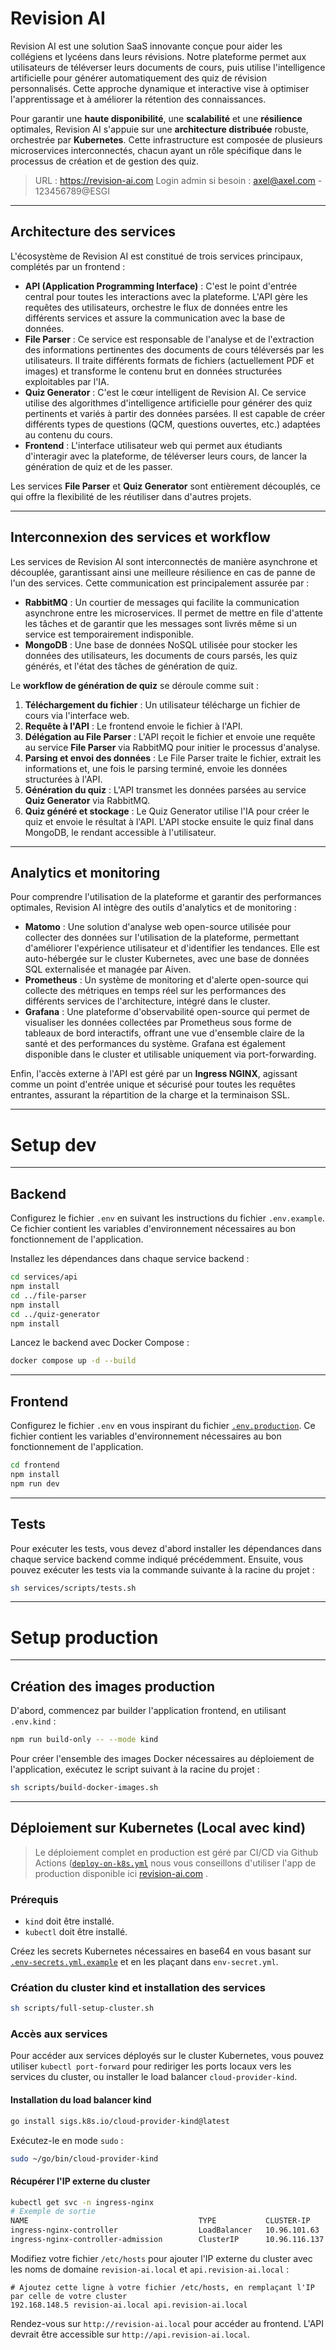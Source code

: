 # Revision AI

Revision AI est une solution SaaS innovante conçue pour aider les collégiens et lycéens dans leurs révisions. Notre plateforme permet aux utilisateurs de téléverser leurs documents de cours, puis utilise l'intelligence artificielle pour générer automatiquement des quiz de révision personnalisés. Cette approche dynamique et interactive vise à optimiser l'apprentissage et à améliorer la rétention des connaissances.

Pour garantir une **haute disponibilité**, une **scalabilité** et une **résilience** optimales, Revision AI s'appuie sur une **architecture distribuée** robuste, orchestrée par **Kubernetes**. Cette infrastructure est composée de plusieurs microservices interconnectés, chacun ayant un rôle spécifique dans le processus de création et de gestion des quiz.

> URL : https://revision-ai.com
> Login admin si besoin : axel@axel.com - 123456789@ESGI

-----

## Architecture des services

L'écosystème de Revision AI est constitué de trois services principaux, complétés par un frontend :

* **API (Application Programming Interface)** : C'est le point d'entrée central pour toutes les interactions avec la plateforme. L'API gère les requêtes des utilisateurs, orchestre le flux de données entre les différents services et assure la communication avec la base de données.
* **File Parser** : Ce service est responsable de l'analyse et de l'extraction des informations pertinentes des documents de cours téléversés par les utilisateurs. Il traite différents formats de fichiers (actuellement PDF et images) et transforme le contenu brut en données structurées exploitables par l'IA.
* **Quiz Generator** : C'est le cœur intelligent de Revision AI. Ce service utilise des algorithmes d'intelligence artificielle pour générer des quiz pertinents et variés à partir des données parsées. Il est capable de créer différents types de questions (QCM, questions ouvertes, etc.) adaptées au contenu du cours.
* **Frontend** : L'interface utilisateur web qui permet aux étudiants d'interagir avec la plateforme, de téléverser leurs cours, de lancer la génération de quiz et de les passer.

Les services **File Parser** et **Quiz Generator** sont entièrement découplés, ce qui offre la flexibilité de les réutiliser dans d'autres projets.

-----

## Interconnexion des services et workflow

Les services de Revision AI sont interconnectés de manière asynchrone et découplée, garantissant ainsi une meilleure résilience en cas de panne de l'un des services. Cette communication est principalement assurée par :

* **RabbitMQ** : Un courtier de messages qui facilite la communication asynchrone entre les microservices. Il permet de mettre en file d'attente les tâches et de garantir que les messages sont livrés même si un service est temporairement indisponible.
* **MongoDB** : Une base de données NoSQL utilisée pour stocker les données des utilisateurs, les documents de cours parsés, les quiz générés, et l'état des tâches de génération de quiz.

Le **workflow de génération de quiz** se déroule comme suit :

1.  **Téléchargement du fichier** : Un utilisateur télécharge un fichier de cours via l'interface web.
2.  **Requête à l'API** : Le frontend envoie le fichier à l'API.
3.  **Délégation au File Parser** : L'API reçoit le fichier et envoie une requête au service **File Parser** via RabbitMQ pour initier le processus d'analyse.
4.  **Parsing et envoi des données** : Le File Parser traite le fichier, extrait les informations et, une fois le parsing terminé, envoie les données structurées à l'API.
5.  **Génération du quiz** : L'API transmet les données parsées au service **Quiz Generator** via RabbitMQ.
6.  **Quiz généré et stockage** : Le Quiz Generator utilise l'IA pour créer le quiz et envoie le résultat à l'API. L'API stocke ensuite le quiz final dans MongoDB, le rendant accessible à l'utilisateur.

-----

## Analytics et monitoring

Pour comprendre l'utilisation de la plateforme et garantir des performances optimales, Revision AI intègre des outils d'analytics et de monitoring :

* **Matomo** : Une solution d'analyse web open-source utilisée pour collecter des données sur l'utilisation de la plateforme, permettant d'améliorer l'expérience utilisateur et d'identifier les tendances. Elle est auto-hébergée sur le cluster Kubernetes, avec une base de données SQL externalisée et managée par Aiven.
* **Prometheus** : Un système de monitoring et d'alerte open-source qui collecte des métriques en temps réel sur les performances des différents services de l'architecture, intégré dans le cluster.
* **Grafana** : Une plateforme d'observabilité open-source qui permet de visualiser les données collectées par Prometheus sous forme de tableaux de bord interactifs, offrant une vue d'ensemble claire de la santé et des performances du système. Grafana est également disponible dans le cluster et utilisable uniquement via port-forwarding.

Enfin, l'accès externe à l'API est géré par un **Ingress NGINX**, agissant comme un point d'entrée unique et sécurisé pour toutes les requêtes entrantes, assurant la répartition de la charge et la terminaison SSL.

-----

# Setup dev

-----

## Backend

Configurez le fichier `.env` en suivant les instructions du fichier `.env.example`. Ce fichier contient les variables d'environnement nécessaires au bon fonctionnement de l'application.

Installez les dépendances dans chaque service backend :

```bash
cd services/api
npm install
cd ../file-parser
npm install
cd ../quiz-generator
npm install
```

Lancez le backend avec Docker Compose :

```bash
docker compose up -d --build
```

-----

## Frontend

Configurez le fichier `.env` en vous inspirant du fichier [`.env.production`](frontend/.env.production). Ce fichier contient les variables d'environnement nécessaires au bon fonctionnement de l'application.

```bash
cd frontend
npm install
npm run dev
```

-----

## Tests

Pour exécuter les tests, vous devez d'abord installer les dépendances dans chaque service backend comme indiqué précédemment. Ensuite, vous pouvez exécuter les tests via la commande suivante à la racine du projet :

```bash
sh services/scripts/tests.sh
```

-----

# Setup production

-----

## Création des images production

D'abord, commencez par builder l'application frontend, en utilisant `.env.kind` :

```bash
npm run build-only -- --mode kind
```

Pour créer l'ensemble des images Docker nécessaires au déploiement de l'application, exécutez le script suivant à la racine du projet :

```bash
sh scripts/build-docker-images.sh
```

-----

## Déploiement sur Kubernetes (Local avec kind)

> Le déploiement complet en production est géré par CI/CD via Github Actions ([`deploy-on-k8s.yml`](./.github/workflows/deploy-on-k8s.yml) nous vous conseillons d'utiliser l'app de production disponible ici [revision-ai.com](https://revision-ai.com) .

### Prérequis

* `kind` doit être installé.
* `kubectl` doit être installé.

Créez les secrets Kubernetes nécessaires en base64 en vous basant sur [`.env-secrets.yml.example`](./k8s/secrets/env-secret.yml.example) et en les plaçant dans `env-secret.yml`.

### Création du cluster kind et installation des services

```bash
sh scripts/full-setup-cluster.sh
```

### Accès aux services

Pour accéder aux services déployés sur le cluster Kubernetes, vous pouvez utiliser `kubectl port-forward` pour rediriger les ports locaux vers les services du cluster, ou installer le load balancer `cloud-provider-kind`.

#### Installation du load balancer kind

```bash
go install sigs.k8s.io/cloud-provider-kind@latest
```

Exécutez-le en mode `sudo` :

```bash
sudo ~/go/bin/cloud-provider-kind
```

#### Récupérer l'IP externe du cluster

```bash
kubectl get svc -n ingress-nginx
# Exemple de sortie
NAME                                      TYPE           CLUSTER-IP      EXTERNAL-IP     PORT(S)                         AGE
ingress-nginx-controller                  LoadBalancer   10.96.101.63    192.168.148.5   80:32736/TCP,443:32614/TCP      164m
ingress-nginx-controller-admission        ClusterIP      10.96.116.137   <none>          443/TCP                         164m
```

Modifiez votre fichier `/etc/hosts` pour ajouter l'IP externe du cluster avec les noms de domaine `revision-ai.local` et `api.revision-ai.local` :

```
# Ajoutez cette ligne à votre fichier /etc/hosts, en remplaçant l'IP par celle de votre cluster
192.168.148.5 revision-ai.local api.revision-ai.local
```

Rendez-vous sur `http://revision-ai.local` pour accéder au frontend. L'API devrait être accessible sur `http://api.revision-ai.local`.

>
